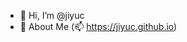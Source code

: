 - 👋 Hi, I’m @jiyuc
- 👀 About Me (📫 https://jiyuc.github.io)

<!---
jiyuc/jiyuc is a ✨ special ✨ repository because its `README.md` (this file) appears on your GitHub profile.
You can click the Preview link to take a look at your changes.
--->
